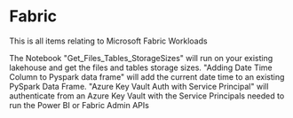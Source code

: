 # Fabric
This is all items relating to Microsoft Fabric Workloads

The Notebook "Get_Files_Tables_StorageSizes" will run on your existing lakehouse and get the files and tables storage sizes.
"Adding Date Time Column to Pyspark data frame" will add the current date time to an existing PySpark Data Frame.
"Azure Key Vault Auth with Service Principal" will authenticate from an Azure Key Vault with the Service Principals needed to run the Power BI or Fabric Admin APIs
